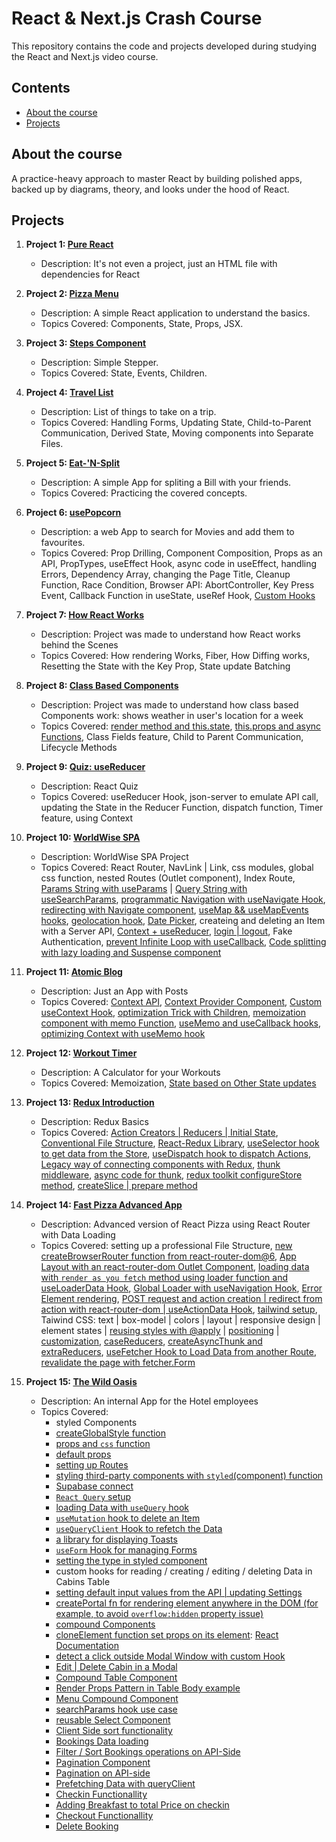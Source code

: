 # React & Next.js Crash Course

This repository contains the code and projects developed during studying the React and Next.js video course.

## Contents

- [About the course](#about-the-course)
- [Projects](#projects)

## About the course

A practice-heavy approach to master React by building polished apps, backed up by diagrams, theory, and looks under the hood of React.

## Projects

1. **Project 1: [Pure React](./1-pure-react/)**

   - Description: It's not even a project, just an HTML file with dependencies for React

2. **Project 2: [Pizza Menu](./2-pizza-menu/)**

   - Description: A simple React application to understand the basics.
   - Topics Covered: Components, State, Props, JSX.

3. **Project 3: [Steps Component](./3-steps/)**

   - Description: Simple Stepper.
   - Topics Covered: State, Events, Children.

4. **Project 4: [Travel List](./4-travel-list/)**

   - Description: List of things to take on a trip.
   - Topics Covered: Handling Forms, Updating State, Child-to-Parent Communication, Derived State, Moving components into Separate Files.

5. **Project 5: [Eat-'N-Split](./5-eat-n-split/)**

   - Description: A simple App for spliting a Bill with your friends.
   - Topics Covered: Practicing the covered concepts.

6. **Project 6: [usePopcorn](./6-use-popcorn/)**

   - Description: a web App to search for Movies and add them to favourites.
   - Topics Covered: Prop Drilling, Component Composition, Props as an API, PropTypes, useEffect Hook, async code in useEffect, handling Errors, Dependency Array, changing the Page Title, Cleanup Function, Race Condition, Browser API: AbortController, Key Press Event, Callback Function in useState, useRef Hook, [Custom Hooks](./6-use-popcorn/src/useMovies.js)

7. **Project 7: [How React Works](./7-how-react-works/)**

   - Description: Project was made to understand how React works behind the Scenes
   - Topics Covered: How rendering Works, Fiber, How Diffing works, Resetting the State with the Key Prop, State update Batching

8. **Project 8: [Class Based Components](./8-classy-weather/)**

   - Description: Project was made to understand how class based Components work: shows weather in user's location for a week
   - Topics Covered: [render method and this.state](./8-classy-weather/src/Counter.js), [this.props and async Functions](./8-classy-weather/src/App.js), Class Fields feature, Child to Parent Communication, Lifecycle Methods

9. **Project 9: [Quiz: useReducer](./9-react-quiz/)**

   - Description: React Quiz
   - Topics Covered: useReducer Hook, json-server to emulate API call, updating the State in the Reducer Function, dispatch function, Timer feature, using Context

10. **Project 10: [WorldWise SPA](./10-worldwise/)**

    - Description: WorldWise SPA Project
    - Topics Covered: React Router, NavLink | Link, css modules, global css function, nested Routes (Outlet component), Index Route, [Params String with useParams](./10-worldwise/src/components/City.jsx) | [Query String with useSearchParams](./10-worldwise/src/components/Map.jsx), [programmatic Navigation with useNavigate Hook](./10-worldwise/src/components/Form.jsx), [redirecting with Navigate component](./10-worldwise/src/App.jsx), [useMap && useMapEvents hooks](./10-worldwise/src/components/Map.jsx), [geolocation hook](./10-worldwise//src/hooks/useGeolocation.js), [Date Picker](./10-worldwise/src/components/Form.jsx), createing and deleting an Item with a Server API, [Context + useReducer](./10-worldwise//src/contexts/CitiesContext.jsx), [login | logout](./10-worldwise/src/contexts/FakeAuthContext.jsx), Fake Authentication, [prevent Infinite Loop with useCallback](./10-worldwise/src/contexts/CitiesContext.jsx), [Code splitting with lazy loading and Suspense component](./10-worldwise/src/App.jsx)

11. **Project 11: [Atomic Blog](./11-atomic-blog/)**

    - Description: Just an App with Posts
    - Topics Covered: [Context API](./11-atomic-blog/src/App-v1.js), [Context Provider Component](./11-atomic-blog/src/PostContext.js), [Custom useContext Hook](./11-atomic-blog/src/PostContext.js), [optimization Trick with Children](./11-atomic-blog/src/Test.js), [memoization component with memo Function](./11-atomic-blog/src/App-memo.js), [useMemo and useCallback hooks](./11-atomic-blog/src/App-memo.js), [optimizing Context with useMemo hook](./11-atomic-blog/src/PostContext.js)

12. **Project 12: [Workout Timer](./12-workout-timer/)**

    - Description: A Calculator for your Workouts
    - Topics Covered: Memoization, [State based on Other State updates](./12-workout-timer/src/Calculator.js)

13. **Project 13: [Redux Introduction](./13-redux-intro/)**

    - Description: Redux Basics
    - Topics Covered: [Action Creators | Reducers | Initial State](./13-redux-intro/src/store-v1.js), [Conventional File Structure](./13-redux-intro/src/store-v1.js), [React-Redux Library](./13-redux-intro/src/index.js), [useSelector hook to get data from the Store](./13-redux-intro/src/features/customers/Customer.js), [useDispatch hook to dispatch Actions](./13-redux-intro/src/features/customers/CreateCustomer.js), [Legacy way of connecting components with Redux](./13-redux-intro/src/features/accounts/BalanceDisplay.js), [thunk middleware](./13-redux-intro/src/store-v2.js), [async code for thunk](./13-redux-intro/src/features/accounts/accountSlice.js), [redux toolkit configureStore method](./13-redux-intro/src/store.js), [createSlice | prepare method](./13-redux-intro/src/features/accounts/accountSlice.js)

14. **Project 14: [Fast Pizza Advanced App](./14-fast-react-pizza/)**

    - Description: Advanced version of React Pizza using React Router with Data Loading
    - Topics Covered: setting up a professional File Structure, [new createBrowserRouter function from react-router-dom@6](./14-fast-react-pizza/src/App.jsx), [App Layout with an react-router-dom Outlet Component](./14-fast-react-pizza//src/ui/AppLayout.jsx), [loading data with `render as you fetch` method using loader function and useLoaderData Hook](./14-fast-react-pizza/src/features/menu/Menu.jsx), [Global Loader with useNavigation Hook](./14-fast-react-pizza/src/ui/AppLayout.jsx), [Error Element rendering](./14-fast-react-pizza/src/ui/Error.jsx), [POST request and action creation | redirect from action with react-router-dom | useActionData Hook](./14-fast-react-pizza/src/features/order/CreateOrder.jsx), [tailwind setup](./14-fast-react-pizza/tailwind.config.js), Taiwind CSS: text | box-model | colors | layout | responsive design | element states | [reusing styles with @apply](./14-fast-react-pizza/src/index.css) | [positioning](./14-fast-react-pizza/src/ui/Loader.jsx) | [customization](./14-fast-react-pizza/tailwind.config.js), [caseReducers](./14-fast-react-pizza/src/features/cart/cartSlice.js), [createAsyncThunk and extraReducers](./14-fast-react-pizza/src/features/user/userSlice.js), [useFetcher Hook to Load Data from another Route](./14-fast-react-pizza/src/features/order/Order.jsx), [revalidate the page with fetcher.Form](./14-fast-react-pizza/src/features/order/UpdateOrder.jsx)

15. **Project 15: [The Wild Oasis](./15-the-wild-oasis/)**

    - Description: An internal App for the Hotel employees
    - Topics Covered:
      - styled Components
      - [createGlobalStyle function](./15-the-wild-oasis/src/styles/GlobalStyles.js)
      - [props and `css` function](./15-the-wild-oasis/src/ui/Heading.jsx)
      - [default props](./15-the-wild-oasis/src/ui/Row.jsx)
      - [setting up Routes](./15-the-wild-oasis/src/App.jsx)
      - [styling third-party components with `styled`(component) function](./15-the-wild-oasis/src/ui/MainNav.jsx)
      - [Supabase connect](./15-the-wild-oasis/src/services/supabase.js)
      - [`React Query` setup](./15-the-wild-oasis/src/App.jsx)
      - [loading Data with `useQuery` hook](./15-the-wild-oasis/src/features/cabins/CabinTable.jsx)
      - [`useMutation` hook to delete an Item](./15-the-wild-oasis/src/features/cabins/useDeleteCabin.js)
      - [`useQueryClient` Hook to refetch the Data](./15-the-wild-oasis/src/features/cabins/CabinRow-v1.jsx)
      - [a library for displaying Toasts](./15-the-wild-oasis/src/App.jsx)
      - [`useForm` Hook for managing Forms](./15-the-wild-oasis/src/features/cabins/CreateCabinForm.jsx)
      - [setting the type in styled component](./15-the-wild-oasis/src/ui/FileInput.jsx)
      - custom hooks for reading / creating / editing / deleting Data in Cabins Table
      - [setting default input values from the API | updating Settings](./15-the-wild-oasis/src/features/settings/UpdateSettingsForm.jsx)
      - [createPortal fn for rendering element anywhere in the DOM (for example, to avoid `overflow:hidden` property issue)](./15-the-wild-oasis/src/ui/Modal-v1.jsx)
      - [compound Components](./15-the-wild-oasis/src/ui/Modal.jsx)
      - [cloneElement function set props on its element](./15-the-wild-oasis/src/ui/Modal.jsx): [React Documentation](https://react.dev/reference/react/cloneElement)
      - [detect a click outside Modal Window with custom Hook](./15-the-wild-oasis/src/hooks/useOutsideClick.js)
      - [Edit | Delete Cabin in a Modal](./15-the-wild-oasis/src/features/cabins/CabinRow-v1.jsx)
      - [Compound Table Component](./15-the-wild-oasis/src/ui/Table.jsx)
      - [Render Props Pattern in Table Body example](./15-the-wild-oasis/src/ui/Table.jsx)
      - [Menu Compound Component](./15-the-wild-oasis/src/ui/Menus.jsx)
      - [searchParams hook use case](./15-the-wild-oasis/src/ui/Filter.jsx)
      - [reusable Select Component](./15-the-wild-oasis/src/ui/Select.jsx)
      - [Client Side sort functionality](./15-the-wild-oasis/src/ui/SortBy.jsx)
      - [Bookings Data loading](./15-the-wild-oasis/src/services/apiBookings.js)
      - [Filter / Sort Bookings operations on API-Side](./15-the-wild-oasis/src/features/bookings/useBookings.js)
      - [Pagination Component](./15-the-wild-oasis/src/ui/Pagination.jsx)
      - [Pagination on API-side](./15-the-wild-oasis/src/services/apiBookings.js)
      - [Prefetching Data with queryClient](./15-the-wild-oasis/src/features/bookings/useBookings.js)
      - [Checkin Functionallity](./15-the-wild-oasis/src/features/check-in-out/useCheckin.js)
      - [Adding Breakfast to total Price on checkin](./15-the-wild-oasis/src/features/check-in-out/CheckinBooking.jsx)
      - [Checkout Functionallity](./15-the-wild-oasis/src/features/check-in-out/useCheckout.js)
      - [Delete Booking](./15-the-wild-oasis/src/features/bookings/useDeleteBooking.js)
